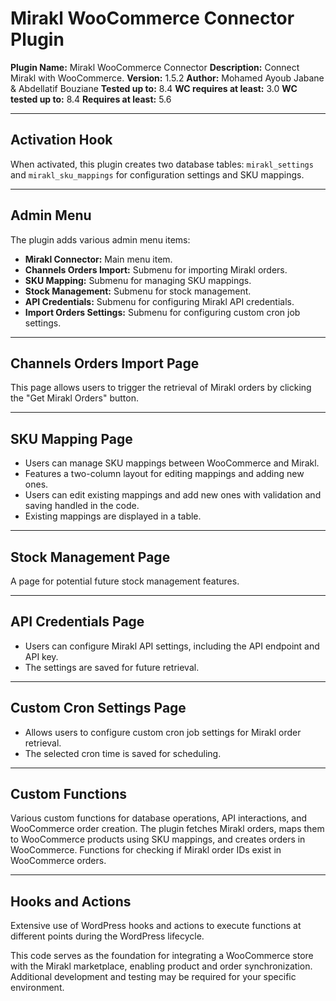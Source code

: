 # Mirakl WooCommerce Connector Plugin

**Plugin Name:** Mirakl WooCommerce Connector
**Description:** Connect Mirakl with WooCommerce.
**Version:** 1.5.2
**Author:** Mohamed Ayoub Jabane & Abdellatif Bouziane
**Tested up to:** 8.4
**WC requires at least:** 3.0
**WC tested up to:** 8.4
**Requires at least:** 5.6

---

## Activation Hook

When activated, this plugin creates two database tables: `mirakl_settings` and `mirakl_sku_mappings` for configuration settings and SKU mappings.

---

## Admin Menu

The plugin adds various admin menu items:

- **Mirakl Connector:** Main menu item.
- **Channels Orders Import:** Submenu for importing Mirakl orders.
- **SKU Mapping:** Submenu for managing SKU mappings.
- **Stock Management:** Submenu for stock management.
- **API Credentials:** Submenu for configuring Mirakl API credentials.
- **Import Orders Settings:** Submenu for configuring custom cron job settings.

---

## Channels Orders Import Page

This page allows users to trigger the retrieval of Mirakl orders by clicking the "Get Mirakl Orders" button.

---

## SKU Mapping Page

- Users can manage SKU mappings between WooCommerce and Mirakl.
- Features a two-column layout for editing mappings and adding new ones.
- Users can edit existing mappings and add new ones with validation and saving handled in the code.
- Existing mappings are displayed in a table.

---

## Stock Management Page

A page for potential future stock management features.

---

## API Credentials Page

- Users can configure Mirakl API settings, including the API endpoint and API key.
- The settings are saved for future retrieval.

---

## Custom Cron Settings Page

- Allows users to configure custom cron job settings for Mirakl order retrieval.
- The selected cron time is saved for scheduling.

---

## Custom Functions

Various custom functions for database operations, API interactions, and WooCommerce order creation. The plugin fetches Mirakl orders, maps them to WooCommerce products using SKU mappings, and creates orders in WooCommerce. Functions for checking if Mirakl order IDs exist in WooCommerce orders.

---

## Hooks and Actions

Extensive use of WordPress hooks and actions to execute functions at different points during the WordPress lifecycle.

This code serves as the foundation for integrating a WooCommerce store with the Mirakl marketplace, enabling product and order synchronization. Additional development and testing may be required for your specific environment.
